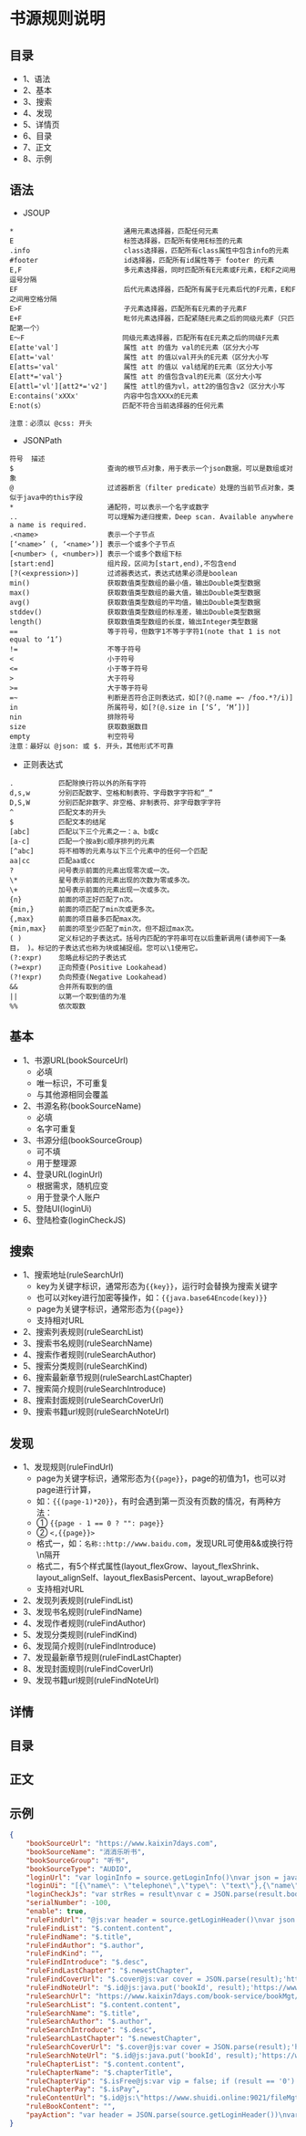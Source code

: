 # 书源规则说明

## 目录
* 1、语法
* 2、基本
* 3、搜索
* 4、发现
* 5、详情页
* 6、目录
* 7、正文
* 8、示例

## 语法
* JSOUP
```
*                           通用元素选择器，匹配任何元素
E                           标签选择器，匹配所有使用E标签的元素
.info                       class选择器，匹配所有class属性中包含info的元素
#footer                     id选择器，匹配所有id属性等于 footer 的元素
E,F                         多元素选择器，同时匹配所有E元素或F元素，E和F之间用逗号分隔
EF                          后代元素选择器，匹配所有属于E元素后代的F元素，E和F之间用空格分隔
E>F                         子元素选择器，匹配所有E元素的子元素F
E+F                         毗邻元素选择器，匹配紧随E元素之后的同级元素F（只匹配第一个）
E～F                        同级元素选择器，匹配所有在E元素之后的同级F元素
E[atte'val']                属性 att 的值为 val的E元素（区分大小写
E[att='val'                 属性 att 的值以val开头的E元素（区分大小写
E[atts='val'                属性 att 的值以 val结尾的E元素（区分大小写
E[att*='val'}               属性 att 的值包含val的E元素（区分大小写
E[attl='vl'][att2*='v2']    属性 attl的值为vl，att2的值包含v2（区分大小写
E:contains('xXXx'           内容中包含XXXx的E元素
E:not(s）                   匹配不符合当前选择器的任何元素

注意：必须以 @css: 开头
```

* JSONPath
```
符号	描述
$                       查询的根节点对象，用于表示一个json数据，可以是数组或对象
@                       过滤器断言（filter predicate）处理的当前节点对象，类似于java中的this字段
*                       通配符，可以表示一个名字或数字
..                      可以理解为递归搜索，Deep scan. Available anywhere a name is required.
.<name>	                表示一个子节点
[‘<name>’ (, ‘<name>’)] 表示一个或多个子节点
[<number> (, <number>)] 表示一个或多个数组下标
[start:end]             组片段，区间为[start,end),不包含end
[?(<expression>)]       过滤器表达式，表达式结果必须是boolean
min()	                获取数值类型数组的最小值，输出Double类型数据
max()	                获取数值类型数组的最大值，输出Double类型数据
avg()	                获取数值类型数组的平均值，输出Double类型数据
stddev()                获取数值类型数组的标准差，输出Double类型数据
length()                获取数值类型数组的长度，输出Integer类型数据
==                      等于符号，但数字1不等于字符1(note that 1 is not equal to ‘1’)
!=                      不等于符号
<                       小于符号
<=                      小于等于符号
>                       大于符号
>=                      大于等于符号
=~                      判断是否符合正则表达式，如[?(@.name =~ /foo.*?/i)]
in                      所属符号，如[?(@.size in [‘S’, ‘M’])]
nin                     排除符号
size                    获取数据数目
empty                   判空符号
注意：最好以 @json: 或 $. 开头，其他形式不可靠
```

* 正则表达式
```
.           匹配除换行符以外的所有字符
d,s,w       分别匹配数字、空格和制表符、字母数字字符和“_”
D,S,W       分别匹配非数字、非空格、非制表符、非字母数字字符
^           匹配文本的开头
$           匹配文本的结尾
[abc]	    匹配以下三个元素之一：a、b或c
[a-c]	    匹配一个按a到c顺序排列的元素
[^abc]	    将不相等的元素与以下三个元素中的任何一个匹配
aa|cc	    匹配aa或cc
?           问号表示前面的元素出现零次或一次。
\*          星号表示前面的元素出现的次数为零或多次。
\+   	    加号表示前面的元素出现一次或多次。
{n}         前面的项正好匹配了n次。
{min,}	    前面的项匹配了min次或更多次。
{,max}	    前面的项目最多匹配max次。
{min,max}   前面的项至少匹配了min次，但不超过max次。
( )         定义标记的子表达式。括号内匹配的字符串可在以后重新调用(请参阅下一条目， )。标记的子表达式也称为块或捕捉组。您可以\1使用它。
(?:expr)    忽略此标记的子表达式
(?=expr)    正向预查(Positive Lookahead)
(?!expr)    负向预查(Negative Lookahead)
&&          合并所有取到的值
||          以第一个取到值的为准
%%          依次取数
```

## 基本
* 1、书源URL(bookSourceUrl)
  + 必填
  + 唯一标识，不可重复
  + 与其他源相同会覆盖
* 2、书源名称(bookSourceName)
  + 必填
  + 名字可重复
* 3、书源分组(bookSourceGroup)
  + 可不填
  + 用于整理源
* 4、登录URL(loginUrl)
  + 根据需求，随机应变
  + 用于登录个人账户
* 5、登陆UI(loginUi)
* 6、登陆检查(loginCheckJS)

## 搜索
* 1、搜索地址(ruleSearchUrl)
  + key为关键字标识，通常形态为`{{key}}`，运行时会替换为搜索关键字
  + 也可以对key进行加密等操作，如：`{{java.base64Encode(key)}}`
  + page为关键字标识，通常形态为`{{page}}`
  + 支持相对URL
* 2、搜索列表规则(ruleSearchList)
* 3、搜索书名规则(ruleSearchName)
* 4、搜索作者规则(ruleSearchAuthor)
* 5、搜索分类规则(ruleSearchKind)
* 6、搜索最新章节规则(ruleSearchLastChapter)
* 7、搜索简介规则(ruleSearchIntroduce)
* 8、搜索封面规则(ruleSearchCoverUrl)
* 9、搜索书籍url规则(ruleSearchNoteUrl)

## 发现
* 1、发现规则(ruleFindUrl)
  + page为关键字标识，通常形态为`{{page}}`，page的初值为1，也可以对page进行计算，
  + 如：`{{(page-1)*20}}`，有时会遇到第一页没有页数的情况，有两种方法：
  + ① `{{page - 1 == 0 ? "": page}}`
  + ② `<,{{page}}>`
  + 格式一，如：`名称::http://www.baidu.com`，发现URL可使用&&或换行符\n隔开
  + 格式二，有5个样式属性(layout_flexGrow、layout_flexShrink、layout_alignSelf、layout_flexBasisPercent、layout_wrapBefore)
  + 支持相对URL
* 2、发现列表规则(ruleFindList)
* 3、发现书名规则(ruleFindName)
* 4、发现作者规则(ruleFindAuthor)
* 5、发现分类规则(ruleFindKind)
* 6、发现简介规则(ruleFindIntroduce)
* 7、发现最新章节规则(ruleFindLastChapter)
* 8、发现封面规则(ruleFindCoverUrl)
* 9、发现书籍url规则(ruleFindNoteUrl)

## 详情

## 目录

## 正文

## 示例
```Json
{
    "bookSourceUrl": "https://www.kaixin7days.com",
    "bookSourceName": "消消乐听书",
    "bookSourceGroup": "听书",
    "bookSourceType": "AUDIO",
    "loginUrl": "var loginInfo = source.getLoginInfo()\nvar json = java.getResponse(\"https://www.kaixin7days.com/login@\" + loginInfo).body()\nvar loginRes = JSON.parse(json)\nvar header = null\nif (loginRes.statusCode == 200) {\n    var accessToken = {\n        Authorization: \"Bearer \" + loginRes.content.accessToken\n    }\n    header = JSON.stringify(accessToken)\n    source.putLoginHeader(header)\n}\nheader",
    "loginUi": "[{\"name\": \"telephone\",\"type\": \"text\"},{\"name\": \"password\",\"type\": \"password\"},{\"type\": \"button\",\"name\": \"注册\", \"action\": \"http://www.yooike.com/xiaoshuo/#/register?title=%E6%B3%A8%E5%86%8C\"}]",
    "loginCheckJs": "var strRes = result\nvar c = JSON.parse(result.body())\nif (c.statusCode == 301) {\n    var loginInfo = source.getLoginInfo()\n    var dl = null\n    if (loginInfo) {\n        dl = java.getResponse(\"https://www.kaixin7days.com/login@\" + loginInfo).body()\n    } else {\n        dl = java.getResponse('https://www.kaixin7days.com/visitorLogin@{\"deviceId\":\"'+java.androidId()+'\"}').body()\n    }\n    c = JSON.parse(dl)\n    var accessToken = {\n        Authorization: \"Bearer \" + c.content.accessToken\n    }\n    var header = JSON.stringify(accessToken)\n    source.putLoginHeader(header)\n    strRes = java.getResponse(\"@Header:\" + header + url)\n}\nstrRes",
    "serialNumber": -100,
    "enable": true,
    "ruleFindUrl": "@js:var header = source.getLoginHeader()\nvar json = \"\"\nvar j = null\nif (header != null) {\n    json = java.getResponse(\"@Header:\" + header + \"https://www.kaixin7days.com/book-service/bookMgt/getBookCategroy@{}\").body()\n    j = JSON.parse(json)\n}\nif (j == null || j.statusCode != 200) {\n    json = java.getResponse(\"https://www.kaixin7days.com/visitorLogin@{}\").body()\n    j = JSON.parse(json)\n    var accessToken = {\n        Authorization: \"Bearer \" + j.content.accessToken\n    }\n    header = JSON.stringify(accessToken)\n    source.putLoginHeader(header)\n    json = java.getResponse(\"@Header:\" + header + \"https://www.kaixin7days.com/book-service/bookMgt/getBookCategroy@{}\").body()\n    j = JSON.parse(json)\n}\nvar fls = j.content\nvar fx = \"\"\nfor (var i = 0; i < fls.length; i++) {\n    fx = fx + fls[i].categoryName + '::/book-service/bookMgt/getAllBookByCategroyId@{\"categoryIds\": \"' + fls[i].associationCategoryIDs + '\",\"pageNum\": {{searchPage}},\"pageSize\": 100}&&'\n}\nfx",
    "ruleFindList": "$.content.content",
    "ruleFindName": "$.title",
    "ruleFindAuthor": "$.author",
    "ruleFindKind": "",
    "ruleFindIntroduce": "$.desc",
    "ruleFindLastChapter": "$.newestChapter",
    "ruleFindCoverUrl": "$.cover@js:var cover = JSON.parse(result);'https://www.shuidi.online:9021/fileMgt/getPicture?filePath='+cover.storeFilePath",
    "ruleFindNoteUrl": "$.id@js:java.put('bookId', result);'https://www.kaixin7days.com/book-service/bookMgt/getAllChapterByBookId@{\"bookId\": \"'+result+'\",\"pageNum\": 1,\"pageSize\": 100000}'",
    "ruleSearchUrl": "https://www.kaixin7days.com/book-service/bookMgt/findBookName@{\"title\": \"searchKey\",\"pageNum\": {{searchPage}},\"pageSize\": 100}",
    "ruleSearchList": "$.content.content",
    "ruleSearchName": "$.title",
    "ruleSearchAuthor": "$.author",
    "ruleSearchIntroduce": "$.desc",
    "ruleSearchLastChapter": "$.newestChapter",
    "ruleSearchCoverUrl": "$.cover@js:var cover = JSON.parse(result);'https://www.shuidi.online:9021/fileMgt/getPicture?filePath='+cover.storeFilePath",
    "ruleSearchNoteUrl": "$.id@js:java.put('bookId', result);'https://www.kaixin7days.com/book-service/bookMgt/getAllChapterByBookId@{\"bookId\": \"'+result+'\",\"pageNum\": 1,\"pageSize\": 100000}'",
    "ruleChapterList": "$.content.content",
    "ruleChapterName": "$.chapterTitle",
    "ruleChapterVip": "$.isFree@js:var vip = false; if (result == '0') { vip = true } vip",
    "ruleChapterPay": "$.isPay",
    "ruleContentUrl": "$.id@js:\"https://www.shuidi.online:9021/fileMgt/getAudioByChapterId?bookId=\" + java.getString(\"$.bookId\") + \"&chapterId=\" + result + \"&pageNum=1&pageSize=50&{{var header = JSON.parse(source.getLoginHeader());var reg = /&chapterId=(.*?)&/;var chapterId = reg.exec(result)[1];var keyId = '1632746188011002';var ks = java.md5Encode(keyId + chapterId + header.Authorization);'Authorization=' + header.Authorization + '&keyId=' + keyId + '&keySecret=' + ks}\" + \"}\"",
    "ruleBookContent": "",
    "payAction": "var header = JSON.parse(source.getLoginHeader())\nvar chapterUrl = chapter.getDurChapterUrl(); var reg = /&chapterId=(.*?)&/; var chapterId = reg.exec(chapterUrl)[1]\n'http://www.shuidi.online/?name='+book.getName()+'&type=2&cover=' + book.getCoverPath() + '&chapterId=' + chapterId + '&chapter=203&allNumber=' + book.getChapterListSize()+'&bookId=' + book.getVariableMap().get('bookId') + '&chapterIds=' + chapterId + '&number=' + chapter.getDurChapterIndex() + '&accessToken=' + header.Authorization.substring(7) + '#/pay'"
}
```
